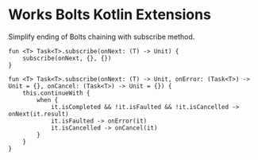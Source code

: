 # Works Bolts Kotlin Extensions #

Simplify ending of Bolts chaining with subscribe method.

```
fun <T> Task<T>.subscribe(onNext: (T) -> Unit) {
    subscribe(onNext, {}, {})
}

fun <T> Task<T>.subscribe(onNext: (T) -> Unit, onError: (Task<T>) -> Unit = {}, onCancel: (Task<T>) -> Unit = {}) {
    this.continueWith {
        when {
            it.isCompleted && !it.isFaulted && !it.isCancelled -> onNext(it.result)
            it.isFaulted -> onError(it)
            it.isCancelled -> onCancel(it)
        }
    }
}
```